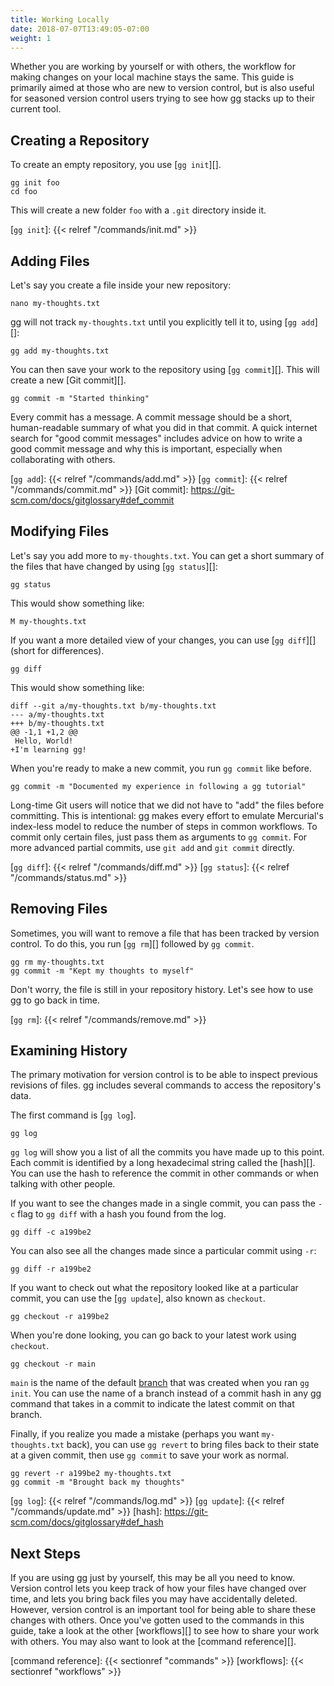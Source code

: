 ```yaml
---
title: Working Locally
date: 2018-07-07T13:49:05-07:00
weight: 1
---
```


Whether you are working by yourself or with others, the workflow for making
changes on your local machine stays the same. This guide is primarily aimed at
those who are new to version control, but is also useful for seasoned version
control users trying to see how gg stacks up to their current tool.

<!--more-->

## Creating a Repository

To create an empty repository, you use [`gg init`][].

```shell
gg init foo
cd foo
```

This will create a new folder `foo` with a `.git` directory inside it.

[`gg init`]: {{< relref "/commands/init.md" >}}

## Adding Files

Let's say you create a file inside your new repository:

```shell
nano my-thoughts.txt
```

gg will not track `my-thoughts.txt` until you explicitly tell it to, using [`gg
add`][]:

```shell
gg add my-thoughts.txt
```

You can then save your work to the repository using [`gg commit`][]. This will
create a new [Git commit][].

```shell
gg commit -m "Started thinking"
```

Every commit has a message. A commit message should be a short, human-readable
summary of what you did in that commit. A quick internet search for "good commit
messages" includes advice on how to write a good commit message and why this is
important, especially when collaborating with others.

[`gg add`]: {{< relref "/commands/add.md" >}}
[`gg commit`]: {{< relref "/commands/commit.md" >}}
[Git commit]: https://git-scm.com/docs/gitglossary#def_commit

## Modifying Files

Let's say you add more to `my-thoughts.txt`. You can get a short summary of the
files that have changed by using [`gg status`][]:

```shell
gg status
```

This would show something like:

```
M my-thoughts.txt
```

If you want a more detailed view of your changes, you can use [`gg diff`][] (short for differences).

```shell
gg diff
```

This would show something like:

```
diff --git a/my-thoughts.txt b/my-thoughts.txt
--- a/my-thoughts.txt
+++ b/my-thoughts.txt
@@ -1,1 +1,2 @@
 Hello, World!
+I'm learning gg!
```

When you're ready to make a new commit, you run `gg commit` like before.

```shell
gg commit -m "Documented my experience in following a gg tutorial"
```

Long-time Git users will notice that we did not have to "add" the files before
committing. This is intentional: gg makes every effort to emulate Mercurial's
index-less model to reduce the number of steps in common workflows. To commit
only certain files, just pass them as arguments to `gg commit`. For more
advanced partial commits, use `git add` and `git commit` directly.

[`gg diff`]: {{< relref "/commands/diff.md" >}}
[`gg status`]: {{< relref "/commands/status.md" >}}

## Removing Files

Sometimes, you will want to remove a file that has been tracked by version
control. To do this, you run [`gg rm`][] followed by `gg commit`.

```shell
gg rm my-thoughts.txt
gg commit -m "Kept my thoughts to myself"
```

Don't worry, the file is still in your repository history. Let's see how to use
gg to go back in time.

[`gg rm`]: {{< relref "/commands/remove.md" >}}

## Examining History

The primary motivation for version control is to be able to inspect previous
revisions of files. gg includes several commands to access the repository's
data.

The first command is [`gg log`].

```shell
gg log
```

`gg log` will show you a list of all the commits you have made up to this point.
Each commit is identified by a long hexadecimal string called the [hash][]. You
can use the hash to reference the commit in other commands or when talking with
other people.

If you want to see the changes made in a single commit, you can pass the `-c`
flag to `gg diff` with a hash you found from the log.

```shell
gg diff -c a199be2
```

You can also see all the changes made since a particular commit using `-r`:

```shell
gg diff -r a199be2
```

If you want to check out what the repository looked like at a particular commit,
you can use the [`gg update`], also known as `checkout`.

```shell
gg checkout -r a199be2
```

When you're done looking, you can go back to your latest work using `checkout`.

```shell
gg checkout -r main
```

`main` is the name of the default [branch][] that was created when you ran `gg
init`. You can use the name of a branch instead of a commit hash in any gg
command that takes in a commit to indicate the latest commit on that branch.

Finally, if you realize you made a mistake (perhaps you want `my-thoughts.txt`
back), you can use `gg revert` to bring files back to their state at a given
commit, then use `gg commit` to save your work as normal.

```shell
gg revert -r a199be2 my-thoughts.txt
gg commit -m "Brought back my thoughts"
```

[branch]: https://help.github.com/articles/about-branches/
[`gg log`]: {{< relref "/commands/log.md" >}}
[`gg update`]: {{< relref "/commands/update.md" >}}
[hash]: https://git-scm.com/docs/gitglossary#def_hash

## Next Steps

If you are using gg just by yourself, this may be all you need to know. Version
control lets you keep track of how your files have changed over time, and lets
you bring back files you may have accidentally deleted. However, version control
is an important tool for being able to share these changes with others. Once
you've gotten used to the commands in this guide, take a look at the other
[workflows][] to see how to share your work with others. You may also want to
look at the [command reference][].

[command reference]: {{< sectionref "commands" >}}
[workflows]: {{< sectionref "workflows" >}}
